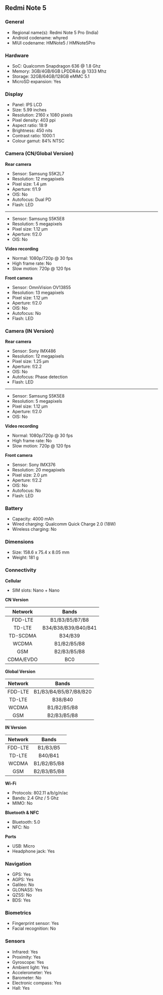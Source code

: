 ## Redmi Note 5

### General

* Regional name(s): Redmi Note 5 Pro (India)
* Android codename: whyred
* MIUI codename: HMNote5 / HMNote5Pro

### Hardware

* SoC: Qualcomm Snapdragon 636 @ 1.8 Ghz
* Memory: 3GB/4GB/6GB LPDDR4x @ 1333 Mhz
* Storage: 32GB/64GB/128GB eMMC 5.1
* MicroSD expansion: Yes

### Display

* Panel: IPS LCD
* Size: 5.99 inches
* Resolution: 2160 x 1080 pixels
* Pixel density: 403 ppi
* Aspect ratio: 18:9
* Brightness: 450 nits
* Contrast ratio: 1000:1
* Colour gamut: 84% NTSC

### Camera (CN/Global Version)

**Rear camera**

* Sensor: Samsung S5K2L7
* Resolution: 12 megapixels
* Pixel size: 1.4 µm
* Aperture: f/1.9
* OIS: No
* Autofocus: Dual PD
* Flash: LED

---

* Sensor: Samsung S5K5E8
* Resolution: 5 megapixels
* Pixel size: 1.12 µm
* Aperture: f/2.0
* OIS: No

**Video recording**

* Normal: 1080p/720p @ 30 fps
* High frame rate: No
* Slow motion: 720p @ 120 fps

**Front camera**

* Sensor: OmniVision OV13855
* Resolution: 13 megapixels
* Pixel size: 1.12 µm
* Aperture: f/2.0
* OIS: No
* Autofocus: No
* Flash: LED

### Camera (IN Version)

**Rear camera**

* Sensor: Sony IMX486
* Resolution: 12 megapixels
* Pixel size: 1.25 µm
* Aperture: f/2.2
* OIS: No
* Autofocus: Phase detection
* Flash: LED

---

* Sensor: Samsung S5K5E8
* Resolution: 5 megapixels
* Pixel size: 1.12 µm
* Aperture: f/2.0
* OIS: No

**Video recording**

* Normal: 1080p/720p @ 30 fps
* High frame rate: No
* Slow motion: 720p @ 120 fps

**Front camera**

* Sensor: Sony IMX376
* Resolution: 20 megapixels
* Pixel size: 2.0 µm
* Aperture: f/2.2
* OIS: No
* Autofocus: No
* Flash: LED

### Battery

* Capacity: 4000 mAh
* Wired charging: Qualcomm Quick Charge 2.0 (18W)
* Wireless charging: No

### Dimensions

* Size: 158.6 x 75.4 x 8.05 mm
* Weight: 181 g

### Connectivity

**Cellular**

* SIM slots: Nano + Nano

**CN Version**

|  Network  |   Bands   |
|:---------:|:-------------------:|
|  FDD-LTE  |    B1/B3/B5/B7/B8   |
|   TD-LTE  | B34/B38/B39/B40/B41 |
|  TD-SCDMA |       B34/B39       |
|   WCDMA   |     B1/B2/B5/B8     |
|    GSM    |     B2/B3/B5/B8     |
| CDMA/EVDO |         BC0         |

**Global Version**

| Network | Bands |
|:-------:|:---------------------:|
| FDD-LTE | B1/B3/B4/B5/B7/B8/B20 |
| TD-LTE | B38/B40 |
| WCDMA | B1/B2/B5/B8 |
| GSM | B2/B3/B5/B8 |

**IN Version**

| Network | Bands |
|:-------:|:---------------:|
| FDD-LTE | B1/B3/B5 |
| TD-LTE | B40/B41 |
| WCDMA | B1/B2/B5/B8 |
| GSM | B2/B3/B5/B8 |

**Wi-Fi**

* Protocols: 802.11 a/b/g/n/ac
* Bands: 2.4 Ghz / 5 Ghz
* MIMO: No

**Bluetooth & NFC**

* Bluetooth: 5.0 
* NFC: No

**Ports**

* USB: Micro
* Headphone jack: Yes

### Navigation

* GPS: Yes
* AGPS: Yes
* Galileo: No
* GLONASS: Yes
* QZSS: No
* BDS: Yes

### Biometrics

* Fingerprint sensor: Yes
* Facial recognition: No

### Sensors

* Infrared: Yes
* Proximity: Yes
* Gyroscope: Yes
* Ambient light: Yes
* Accelerometer: Yes
* Barometer: No
* Electronic compass: Yes
* Hall: Yes